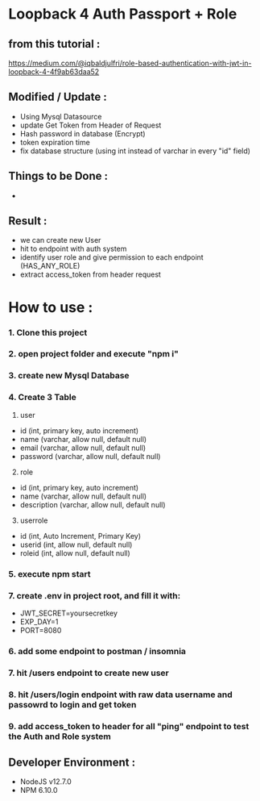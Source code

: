 # Loopback 4 Auth Passport + Role

## from this tutorial :
https://medium.com/@iqbaldjulfri/role-based-authentication-with-jwt-in-loopback-4-4f9ab63daa52

## Modified / Update :
- Using Mysql Datasource
- update Get Token from Header of Request
- Hash password in database (Encrypt)
- token expiration time
- fix database structure (using int instead of varchar in every "id" field)

## Things to be Done :
-

## Result :
- we can create new User
- hit to endpoint with auth system
- identify user role and give permission to each endpoint (HAS_ANY_ROLE)
- extract access_token from header request


# How to use :

### 1. Clone this project
### 2. open project folder and execute "npm i"
### 3. create new Mysql Database
### 4. Create 3 Table
1. user
- id (int, primary key, auto increment)
- name (varchar, allow null, default null)
- email (varchar, allow null, default null)
- password (varchar, allow null, default null)

2. role
- id (int, primary key, auto increment)
- name (varchar, allow null, default null)
- description (varchar, allow null, default null)

3. userrole
- id (int, Auto Increment, Primary Key)
- userid (int, allow null, default null)
- roleid (int, allow null, default null)

### 5. execute npm start
### 7. create .env in project root, and fill it with:
- JWT_SECRET=yoursecretkey
- EXP_DAY=1
- PORT=8080

### 6. add some endpoint to postman / insomnia
### 7. hit /users endpoint to create new user
### 8. hit /users/login endpoint with raw data username and passowrd to login and get token
### 9. add access_token to header for all "ping" endpoint to test the Auth and Role system

## Developer Environment :
- NodeJS v12.7.0
- NPM 6.10.0
